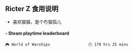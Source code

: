 ## Ricter Z 食用说明
- 喜欢猫猫，是个冇猫孤儿

<!-- steam-box start -->
#### - Steam playtime leaderboard
```text
🎮 World of Warships                 🕘 179 hrs 25 mins
```
<!-- Powered by https://github.com/YouEclipse/steam-box . -->
<!-- steam-box end -->
